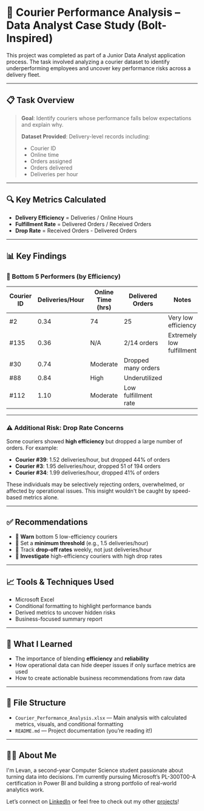 # 🛵 Courier Performance Analysis – Data Analyst Case Study (Bolt-Inspired)

This project was completed as part of a Junior Data Analyst application process. The task involved analyzing a courier dataset to identify underperforming employees and uncover key performance risks across a delivery fleet.

---

## 📋 Task Overview

> **Goal**: Identify couriers whose performance falls below expectations and explain why.
>
> **Dataset Provided**: Delivery-level records including:
> - Courier ID
> - Online time
> - Orders assigned
> - Orders delivered
> - Deliveries per hour

---

## 🔍 Key Metrics Calculated

- **Delivery Efficiency** = Deliveries / Online Hours
- **Fulfillment Rate** = Delivered Orders / Received Orders
- **Drop Rate** = Received Orders - Delivered Orders

---

## 📊 Key Findings

### 🚩 Bottom 5 Performers (by Efficiency)

| Courier ID | Deliveries/Hour | Online Time (hrs) | Delivered Orders    | Notes |
|------------|------------------|------------------|---------------------|-------|
| #2         | 0.34             | 74               | 25                  | Very low efficiency |
| #135       | 0.36             | N/A              | 2/14 orders         | Extremely low fulfillment |
| #30        | 0.74             | Moderate         | Dropped many orders |
| #88        | 0.84             | High             | Underutilized       |
| #112       | 1.10             | Moderate         | Low fulfillment rate|

---

### ⚠️ Additional Risk: Drop Rate Concerns

Some couriers showed **high efficiency** but dropped a large number of orders. For example:

- **Courier #39**: 1.52 deliveries/hour, but dropped 44% of orders
- **Courier #3**: 1.95 deliveries/hour, dropped 51 of 194 orders
- **Courier #34**: 1.99 deliveries/hour, dropped 41% of orders

These individuals may be selectively rejecting orders, overwhelmed, or affected by operational issues. This insight wouldn't be caught by speed-based metrics alone.

---

## ✅ Recommendations

- 📢 **Warn** bottom 5 low-efficiency couriers
- 🎯 Set a **minimum threshold** (e.g., 1.5 deliveries/hour)
- 🔁 Track **drop-off rates** weekly, not just deliveries/hour
- 🔬 **Investigate** high-efficiency couriers with high drop rates

---

## 📈 Tools & Techniques Used

- Microsoft Excel
- Conditional formatting to highlight performance bands
- Derived metrics to uncover hidden risks
- Business-focused summary report

---

## 🧠 What I Learned

- The importance of blending **efficiency** and **reliability**
- How operational data can hide deeper issues if only surface metrics are used
- How to create actionable business recommendations from raw data

---

## 📂 File Structure

- `Courier_Performance_Analysis.xlsx` — Main analysis with calculated metrics, visuals, and conditional formatting
- `README.md` — Project documentation (you’re reading it!)

---

## 🙋‍♂️ About Me

I'm Levan, a second-year Computer Science student passionate about turning data into decisions. I'm currently pursuing Microsoft’s PL-300T00-A certification in Power BI and building a strong portfolio of real-world analytics work.

Let’s connect on [LinkedIn](www.linkedin.com/in/levan-petrosiani) or feel free to check out my other [projects](https://github.com/levan-petrosiani?tab=repositories)!

